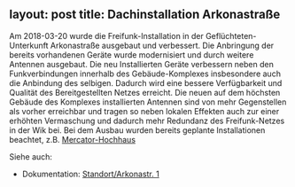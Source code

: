 layout: post
title: Dachinstallation Arkonastraße
---

Am 2018-03-20 wurde die Freifunk-Installation in der Geflüchteten-Unterkunft Arkonastraße ausgebaut und verbessert.
Die Anbringung der bereits vorhandenen Geräte wurde modernisiert und durch weitere Antennen ausgebaut. 
Die neu Installierten Geräte verbessern neben den Funkverbindungen innerhalb des Gebäude-Komplexes insbesondere auch die Anbindung des selbigen.
Dadurch wird eine bessere Verfügbarkeit und Qualität des Bereitgestellten Netzes erreicht.
Die neuen auf dem höchsten Gebäude des Komplexes installierten Antennen sind von mehr Gegenstellen als vorher erreichbar
und tragen so neben lokalen Effekten auch zur einer erhöhten Vermaschung und dadurch mehr Redundanz des Freifunk-Netzes in der Wik bei.
Bei dem Ausbau wurden bereits geplante Installationen beachtet, z.B. [Mercator-Hochhaus](https://wiki.freifunk.in-kiel.de/wiki/Mercatorhochhaus)

Siehe auch: 
 * Dokumentation: [Standort/Arkonastr. 1](https://wiki.freifunk.in-kiel.de/wiki/Standorte/Arkonastr1)
